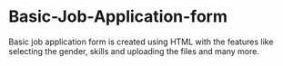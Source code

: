 # Basic-Job-Application-form
Basic job application form is created using HTML with the features like selecting the gender, skills and uploading the files and many more.
